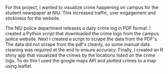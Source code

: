 For this project, I wanted to visualize crime happening on campus for the student newspaper at NIU. This increased traffic, user engagement and stickiness for the website.

The NIU police department releases a daily crime log in PDF format. I created a Python script that downloaded the crime logs from the campus police website. Next I created a script to scrape the data from the PDF's. The data did not scrape from the pdf's cleanly, so some manual data cleaning was required at the end to ensure accuracy. Finally, I created an R shiny app that visualized the crimes by the locations listed on the crime logs. To do this I used the google maps API and plotted crimes to a map using leaflet. 
